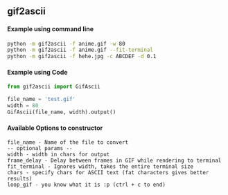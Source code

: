 ## gif2ascii

#### Example using command line

```bash
python -m gif2ascii -f anime.gif -w 80
python -m gif2ascii -f anime.gif --fit-terminal
python -m gif2ascii -f hehe.jpg -c ABCDEF -d 0.1
```

#### Example using Code

```python
from gif2ascii import GifAscii

file_name = 'test.gif'
width = 80
GifAscii(file_name, width).output()
```

#### Available Options to constructor
```
file_name - Name of the file to convert
-- optional params --
width - width in chars for output
frame_delay - Delay between frames in GIF while rendering to terminal
fit_terminal - Ignores width, takes the entire terminal size
chars - specify chars for ASCII text (fat characters gives better results)
loop_gif - you know what it is :p (ctrl + c to end)
```

